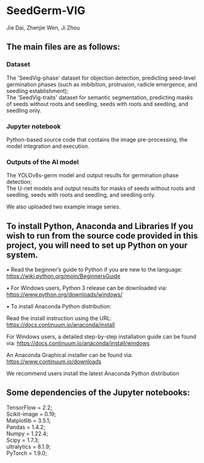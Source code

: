 # SeedGerm-VIG
Jie Dai, Zhenjie Wen, Ji Zhou

## The main files are as follows:

### Dataset <br>
The 'SeedVig-phase' dataset for objection detection, predicting seed-level germination phases (such as imbibition, protrusion, radicle emergence, and seedling establishment); <br>
The 'SeedVig-traits' dataset for semantic segmentation, predicting masks of seeds without roots and seedling, seeds with roots and seedling, and seedling only.

### Jupyter notebook <br> 
Python-based source code that contains the image pre-processing, the model integration and execution.

### Outputs of the AI model <br> 
The YOLOv8s-germ model and output results for germination phase detection; <br>
The U-net models and output results for masks of seeds without roots and seedling, seeds with roots and seedling, and seedling only.

We also uploaded two example image series.

## To install Python, Anaconda and Libraries If you wish to run from the source code provided in this project, you will need to set up Python on your system.

• Read the beginner’s guide to Python if you are new to the language: https://wiki.python.org/moin/BeginnersGuide

• For Windows users, Python 3 release can be downloaded via: https://www.python.org/downloads/windows/

• To install Anaconda Python distribution:

Read the install instruction using the URL: https://docs.continuum.io/anaconda/install

For Windows users, a detailed step-by-step installation guide can be found via: https://docs.continuum.io/anaconda/install/windows

An Anaconda Graphical installer can be found via: https://www.continuum.io/downloads

We recommend users install the latest Anaconda Python distribution

## Some dependencies of the Jupyter notebooks: <br>
TensorFlow = 2.2; <br>
Scikit-image = 0.19; <br>
Matplotlib = 3.5.1; <br>
Pandas = 1.4.2; <br>
Numpy = 1.22.4; <br>
Scipy = 1.7.3; <br>
ultralytics = 8.1.9; <br>
PyTorch = 1.9.0;
